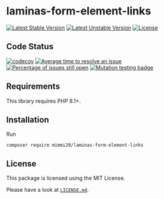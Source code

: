 # laminas-form-element-links

[![Latest Stable Version](https://poser.pugx.org/mimmi20/laminas-form-element-links/v/stable?format=flat-square)](https://packagist.org/packages/mimmi20/laminas-form-element-links)
[![Latest Unstable Version](https://poser.pugx.org/mimmi20/laminas-form-element-links/v/unstable?format=flat-square)](https://packagist.org/packages/mimmi20/laminas-form-element-links)
[![License](https://poser.pugx.org/mimmi20/laminas-form-element-links/license?format=flat-square)](https://packagist.org/packages/mimmi20/laminas-form-element-links)

## Code Status

[![codecov](https://codecov.io/gh/mimmi20/laminas-form-element-links/branch/master/graph/badge.svg)](https://codecov.io/gh/mimmi20/laminas-form-element-links)
[![Average time to resolve an issue](https://isitmaintained.com/badge/resolution/mimmi20/laminas-form-element-links.svg)](https://isitmaintained.com/project/mimmi20/laminas-form-element-links "Average time to resolve an issue")
[![Percentage of issues still open](https://isitmaintained.com/badge/open/mimmi20/laminas-form-element-links.svg)](https://isitmaintained.com/project/mimmi20/laminas-form-element-links "Percentage of issues still open")
[![Mutation testing badge](https://img.shields.io/endpoint?style=flat&url=https%3A%2F%2Fbadge-api.stryker-mutator.io%2Fgithub.com%2Fmimmi20%2Flaminas-form-element-links%2Fmaster)](https://dashboard.stryker-mutator.io/reports/github.com/mimmi20/laminas-form-element-links/master)


## Requirements

This library requires PHP 8.1+.

## Installation

Run

```shell
composer require mimmi20/laminas-form-element-links
```

## License

This package is licensed using the MIT License.

Please have a look at [`LICENSE.md`](LICENSE.md).
